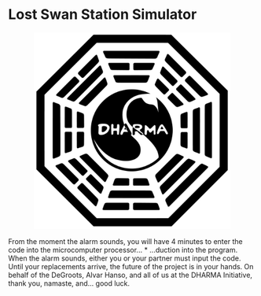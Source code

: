 # Lost Swan Station Simulator
<p align="center"><a href=""><img width="400" src="media/swan.png"></a></p>

From the moment the alarm sounds, you will have 4 minutes to enter the code into the microcomputer processor... * ...duction into the program. When the alarm sounds, either you or your partner must input the code. Until your replacements arrive, the future of the project is in your hands.
On behalf of the DeGroots, Alvar Hanso, and all of us at the DHARMA Initiative, thank you, namaste, and... good luck.
